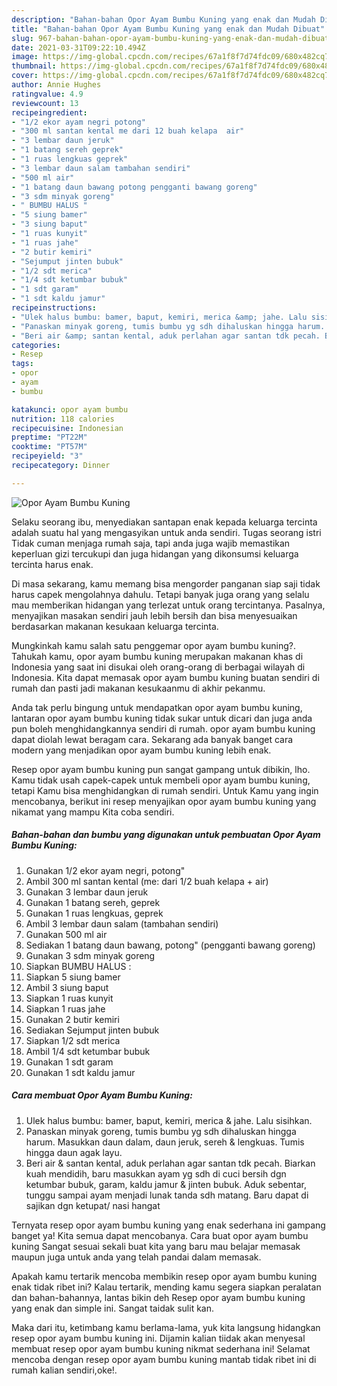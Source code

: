 ```yaml
---
description: "Bahan-bahan Opor Ayam Bumbu Kuning yang enak dan Mudah Dibuat"
title: "Bahan-bahan Opor Ayam Bumbu Kuning yang enak dan Mudah Dibuat"
slug: 967-bahan-bahan-opor-ayam-bumbu-kuning-yang-enak-dan-mudah-dibuat
date: 2021-03-31T09:22:10.494Z
image: https://img-global.cpcdn.com/recipes/67a1f8f7d74fdc09/680x482cq70/opor-ayam-bumbu-kuning-foto-resep-utama.jpg
thumbnail: https://img-global.cpcdn.com/recipes/67a1f8f7d74fdc09/680x482cq70/opor-ayam-bumbu-kuning-foto-resep-utama.jpg
cover: https://img-global.cpcdn.com/recipes/67a1f8f7d74fdc09/680x482cq70/opor-ayam-bumbu-kuning-foto-resep-utama.jpg
author: Annie Hughes
ratingvalue: 4.9
reviewcount: 13
recipeingredient:
- "1/2 ekor ayam negri potong"
- "300 ml santan kental me dari 12 buah kelapa  air"
- "3 lembar daun jeruk"
- "1 batang sereh geprek"
- "1 ruas lengkuas geprek"
- "3 lembar daun salam tambahan sendiri"
- "500 ml air"
- "1 batang daun bawang potong pengganti bawang goreng"
- "3 sdm minyak goreng"
- " BUMBU HALUS "
- "5 siung bamer"
- "3 siung baput"
- "1 ruas kunyit"
- "1 ruas jahe"
- "2 butir kemiri"
- "Sejumput jinten bubuk"
- "1/2 sdt merica"
- "1/4 sdt ketumbar bubuk"
- "1 sdt garam"
- "1 sdt kaldu jamur"
recipeinstructions:
- "Ulek halus bumbu: bamer, baput, kemiri, merica &amp; jahe. Lalu sisihkan."
- "Panaskan minyak goreng, tumis bumbu yg sdh dihaluskan hingga harum. Masukkan daun dalam, daun jeruk, sereh &amp; lengkuas. Tumis hingga daun agak layu."
- "Beri air &amp; santan kental, aduk perlahan agar santan tdk pecah. Biarkan kuah mendidih, baru masukkan ayam yg sdh di cuci bersih dgn ketumbar bubuk, garam, kaldu jamur &amp; jinten bubuk. Aduk sebentar, tunggu sampai ayam menjadi lunak tanda sdh matang. Baru dapat di sajikan dgn ketupat/ nasi hangat"
categories:
- Resep
tags:
- opor
- ayam
- bumbu

katakunci: opor ayam bumbu 
nutrition: 118 calories
recipecuisine: Indonesian
preptime: "PT22M"
cooktime: "PT57M"
recipeyield: "3"
recipecategory: Dinner

---
```



![Opor Ayam Bumbu Kuning](https://img-global.cpcdn.com/recipes/67a1f8f7d74fdc09/680x482cq70/opor-ayam-bumbu-kuning-foto-resep-utama.jpg)

Selaku seorang ibu, menyediakan santapan enak kepada keluarga tercinta adalah suatu hal yang mengasyikan untuk anda sendiri. Tugas seorang istri Tidak cuman menjaga rumah saja, tapi anda juga wajib memastikan keperluan gizi tercukupi dan juga hidangan yang dikonsumsi keluarga tercinta harus enak.

Di masa  sekarang, kamu memang bisa mengorder panganan siap saji tidak harus capek mengolahnya dahulu. Tetapi banyak juga orang yang selalu mau memberikan hidangan yang terlezat untuk orang tercintanya. Pasalnya, menyajikan masakan sendiri jauh lebih bersih dan bisa menyesuaikan berdasarkan makanan kesukaan keluarga tercinta. 



Mungkinkah kamu salah satu penggemar opor ayam bumbu kuning?. Tahukah kamu, opor ayam bumbu kuning merupakan makanan khas di Indonesia yang saat ini disukai oleh orang-orang di berbagai wilayah di Indonesia. Kita dapat memasak opor ayam bumbu kuning buatan sendiri di rumah dan pasti jadi makanan kesukaanmu di akhir pekanmu.

Anda tak perlu bingung untuk mendapatkan opor ayam bumbu kuning, lantaran opor ayam bumbu kuning tidak sukar untuk dicari dan juga anda pun boleh menghidangkannya sendiri di rumah. opor ayam bumbu kuning dapat diolah lewat beragam cara. Sekarang ada banyak banget cara modern yang menjadikan opor ayam bumbu kuning lebih enak.

Resep opor ayam bumbu kuning pun sangat gampang untuk dibikin, lho. Kamu tidak usah capek-capek untuk membeli opor ayam bumbu kuning, tetapi Kamu bisa menghidangkan di rumah sendiri. Untuk Kamu yang ingin mencobanya, berikut ini resep menyajikan opor ayam bumbu kuning yang nikamat yang mampu Kita coba sendiri.

<!--inarticleads1-->

##### Bahan-bahan dan bumbu yang digunakan untuk pembuatan Opor Ayam Bumbu Kuning:

1. Gunakan 1/2 ekor ayam negri, potong&#34;
1. Ambil 300 ml santan kental (me: dari 1/2 buah kelapa + air)
1. Gunakan 3 lembar daun jeruk
1. Gunakan 1 batang sereh, geprek
1. Gunakan 1 ruas lengkuas, geprek
1. Ambil 3 lembar daun salam (tambahan sendiri)
1. Gunakan 500 ml air
1. Sediakan 1 batang daun bawang, potong&#34; (pengganti bawang goreng)
1. Gunakan 3 sdm minyak goreng
1. Siapkan  BUMBU HALUS :
1. Siapkan 5 siung bamer
1. Ambil 3 siung baput
1. Siapkan 1 ruas kunyit
1. Siapkan 1 ruas jahe
1. Gunakan 2 butir kemiri
1. Sediakan Sejumput jinten bubuk
1. Siapkan 1/2 sdt merica
1. Ambil 1/4 sdt ketumbar bubuk
1. Gunakan 1 sdt garam
1. Gunakan 1 sdt kaldu jamur




<!--inarticleads2-->

##### Cara membuat Opor Ayam Bumbu Kuning:

1. Ulek halus bumbu: bamer, baput, kemiri, merica &amp; jahe. Lalu sisihkan.
1. Panaskan minyak goreng, tumis bumbu yg sdh dihaluskan hingga harum. Masukkan daun dalam, daun jeruk, sereh &amp; lengkuas. Tumis hingga daun agak layu.
1. Beri air &amp; santan kental, aduk perlahan agar santan tdk pecah. Biarkan kuah mendidih, baru masukkan ayam yg sdh di cuci bersih dgn ketumbar bubuk, garam, kaldu jamur &amp; jinten bubuk. Aduk sebentar, tunggu sampai ayam menjadi lunak tanda sdh matang. Baru dapat di sajikan dgn ketupat/ nasi hangat




Ternyata resep opor ayam bumbu kuning yang enak sederhana ini gampang banget ya! Kita semua dapat mencobanya. Cara buat opor ayam bumbu kuning Sangat sesuai sekali buat kita yang baru mau belajar memasak maupun juga untuk anda yang telah pandai dalam memasak.

Apakah kamu tertarik mencoba membikin resep opor ayam bumbu kuning enak tidak ribet ini? Kalau tertarik, mending kamu segera siapkan peralatan dan bahan-bahannya, lantas bikin deh Resep opor ayam bumbu kuning yang enak dan simple ini. Sangat taidak sulit kan. 

Maka dari itu, ketimbang kamu berlama-lama, yuk kita langsung hidangkan resep opor ayam bumbu kuning ini. Dijamin kalian tiidak akan menyesal membuat resep opor ayam bumbu kuning nikmat sederhana ini! Selamat mencoba dengan resep opor ayam bumbu kuning mantab tidak ribet ini di rumah kalian sendiri,oke!.


